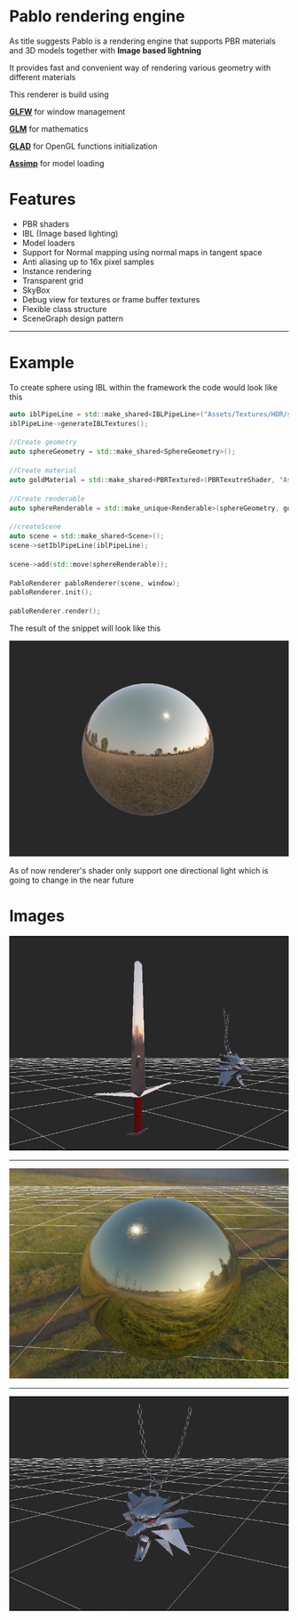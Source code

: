 # Pablo rendering engine

As title suggests Pablo is a rendering engine that supports PBR materials and 3D models together with 
**Image based lightning**

It provides fast and convenient way of rendering various geometry with different materials 

This renderer is build using 

**[GLFW](https://www.glfw.org)** for window management

**[GLM](https://glm.g-truc.net/0.9.9/index.html)** for mathematics 

**[GLAD](https://glad.dav1d.de)** for OpenGL functions initialization

**[Assimp](https://assimp-docs.readthedocs.io/en/v5.3.0/)** for model loading

# Features 

- PBR shaders
- IBL (Image based lighting)
- Model loaders 
- Support for Normal mapping using normal maps in tangent space
- Anti aliasing up to 16x pixel samples
- Instance rendering 
- Transparent grid
- SkyBox
- Debug view for textures or frame buffer textures
- Flexible class structure
- SceneGraph design pattern

----

# Example
To create sphere using IBL within the framework the code would look like this

```c++
auto iblPipeLine = std::make_shared<IBLPipeLine>("Assets/Textures/HDR/sunset.hdr");
iblPipeLine->generateIBLTextures();

//Create geometry
auto sphereGeometry = std::make_shared<SphereGeometry>();

//Create material
auto goldMaterial = std::make_shared<PBRTextured>(PBRTexutreShader, "Assets/Textures/PBR/Gold");

//Create renderable
auto sphereRenderable = std::make_unique<Renderable>(sphereGeometry, goldMaterial);

//createScene
auto scene = std::make_shared<Scene>();
scene->setIblPipeLine(iblPipeLine);

scene->add(std::move(sphereRenderable));

PabloRenderer pabloRenderer(scene, window);
pabloRenderer.init();
    
pabloRenderer.render();
```

The result of the snippet will look like this 

![img.png](Assets/ReadmeImages/resutl.png)

As of now renderer's shader only support one directional light which is going to change in the near future

# Images
![Geralt's sword ](Assets/ReadmeImages/sword2.png)

----

![Simple spehere](Assets/ReadmeImages/sphere.png)

----

![Geralt's medailon](Assets/ReadmeImages/medailon_2.png)
